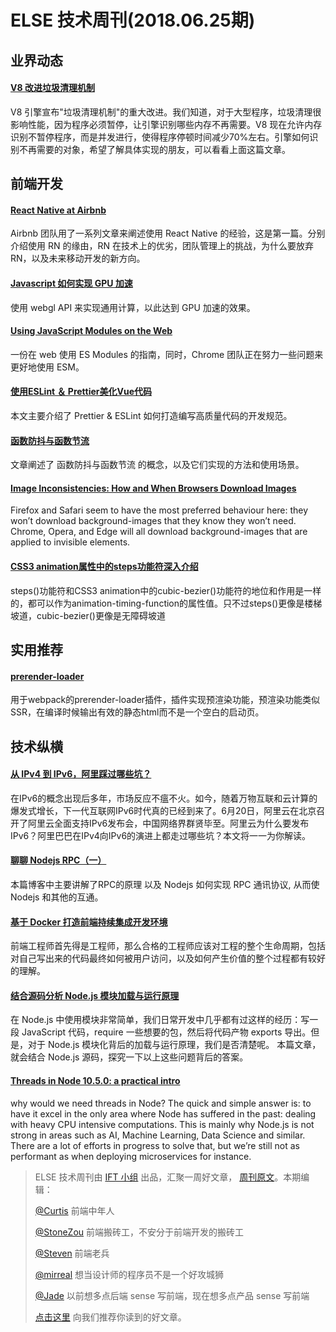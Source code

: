 # ELSE 技术周刊(2018.06.25期)

## 业界动态

#### [V8 改进垃圾清理机制](https://v8project.blogspot.com/2018/06/concurrent-marking.html)

V8 引擎宣布"垃圾清理机制"的重大改进。我们知道，对于大型程序，垃圾清理很影响性能，因为程序必须暂停，让引擎识别哪些内存不再需要。V8 现在允许内存识别不暂停程序，而是并发进行，使得程序停顿时间减少70%左右。引擎如何识别不再需要的对象，希望了解具体实现的朋友，可以看看上面这篇文章。

## 前端开发

#### [React Native at Airbnb](https://medium.com/airbnb-engineering/react-native-at-airbnb-f95aa460be1c)

Airbnb 团队用了一系列文章来阐述使用 React Native 的经验，这是第一篇。分别介绍使用 RN 的缘由，RN 在技术上的优劣，团队管理上的挑战，为什么要放弃 RN，以及未来移动开发的新方向。


#### [Javascript 如何实现 GPU 加速](https://www.cnblogs.com/wanbo/p/9100962.html)

使用 webgl API 来实现通用计算，以此达到 GPU 加速的效果。

#### [Using JavaScript Modules on the Web ](https://developers.google.com/web/fundamentals/primers/modules)

一份在 web 使用 ES Modules 的指南，同时，Chrome 团队正在努力一些问题来更好地使用 ESM。

#### [使用ESLint ＆ Prettier美化Vue代码](https://nice.lovejade.cn/zh/article/beautify-vue-by-eslint-and-prettier.html)
本文主要介绍了 Prettier &  ESLint  如何打造编写高质量代码的开发规范。

#### [函数防抖与函数节流](https://zhuanlan.zhihu.com/p/38313717)
文章阐述了 函数防抖与函数节流 的概念，以及它们实现的方法和使用场景。


#### [Image Inconsistencies: How and When Browsers Download Images](https://csswizardry.com/2018/06/image-inconsistencies-how-and-when-browsers-download-images/)

Firefox and Safari seem to have the most preferred behaviour here: they won’t download background-images that they know they won’t need. Chrome, Opera, and Edge will all download background-images that are applied to invisible elements.

#### [CSS3 animation属性中的steps功能符深入介绍](https://www.zhangxinxu.com/wordpress/2018/06/css3-animation-steps-step-start-end/)

steps()功能符和CSS3 animation中的cubic-bezier()功能符的地位和作用是一样的，都可以作为animation-timing-function的属性值。只不过steps()更像是楼梯坡道，cubic-bezier()更像是无障碍坡道

## 实用推荐

#### [prerender-loader](https://github.com/GoogleChromeLabs/prerender-loader)

用于webpack的prerender-loader插件，插件实现预渲染功能，预渲染功能类似SSR，在编译时候输出有效的静态html而不是一个空白的启动页。

## 技术纵横

#### [从 IPv4 到 IPv6，阿里踩过哪些坑？](https://zhuanlan.zhihu.com/p/38366843)

在IPv6的概念出现后多年，市场反应不瘟不火。如今，随着万物互联和云计算的爆发式增长，下一代互联网IPv6时代真的已经到来了。6月20日，阿里云在北京召开了阿里云全面支持IPv6发布会，中国网络界群贤毕至。阿里云为什么要发布IPv6？阿里巴巴在IPv4向IPv6的演进上都走过哪些坑？本文将一一为你解读。

#### [聊聊 Nodejs RPC（一）](https://yuque.com/egg/nodejs/dklip5)
本篇博客中主要讲解了RPC的原理 以及 Nodejs 如何实现 RPC 通讯协议, 从而使Nodejs 和其他的互通。

#### [基于 Docker 打造前端持续集成开发环境](https://zhuanlan.zhihu.com/p/37961402)

前端工程师首先得是工程师，那么合格的工程师应该对工程的整个生命周期，包括对自己写出来的代码最终如何被用户访问，以及如何产生价值的整个过程都有较好的理解。

#### [结合源码分析 Node.js 模块加载与运行原理](http://efe.baidu.com/blog/nodejs-module-analyze/)

在 Node.js 中使用模块非常简单，我们日常开发中几乎都有过这样的经历：写一段 JavaScript 代码，require 一些想要的包，然后将代码产物 exports 导出。但是，对于 Node.js 模块化背后的加载与运行原理，我们是否清楚呢。
本篇文章，就会结合 Node.js 源码，探究一下以上这些问题背后的答案。

#### [Threads in Node 10.5.0: a practical intro](https://medium.com/dailyjs/threads-in-node-10-5-0-a-practical-intro-3b85a0a3c953)

why would we need threads in Node? 
The quick and simple answer is: to have it excel in the only area where Node has suffered in the past: dealing with heavy CPU intensive computations. This is mainly why Node.js is not strong in areas such as AI, Machine Learning, Data Science and similar. There are a lot of efforts in progress to solve that, but we’re still not as performant as when deploying microservices for instance.

> ELSE 技术周刊由 [IFT 小组](https://github.com/CtripFE) 出品，汇聚一周好文章， [周刊原文]()。本期编辑：
>
> [@Curtis](https://github.com/CurtisCBS) 前端中年人
>
> [@StoneZou](https://github.com/stoneyong) 前端搬砖工，不安分于前端开发的搬砖工
>
> [@Steven](https://github.com/StevenX911) 前端老兵
>
> [@mirreal](https://github.com/mirreal) 想当设计师的程序员不是一个好攻城狮
>
> [@Jade](https://github.com/Jade05) 以前想多点后端 sense 写前端，现在想多点产品 sense 写前端
>
> [点击这里](https://github.com/CtripFE/fe-weekly/issues) 向我们推荐你读到的好文章。